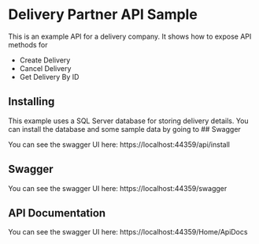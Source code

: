 ﻿# Delivery Partner API Sample

This is an example API for a delivery company. It shows how to expose API methods for

- Create Delivery
- Cancel Delivery
- Get Delivery By ID

## Installing

This example uses a SQL Server database for storing delivery details. You can install the database and some sample data by going to ## Swagger

You can see the swagger UI here: https://localhost:44359/api/install

## Swagger

You can see the swagger UI here: https://localhost:44359/swagger

## API Documentation

You can see the swagger UI here: https://localhost:44359/Home/ApiDocs